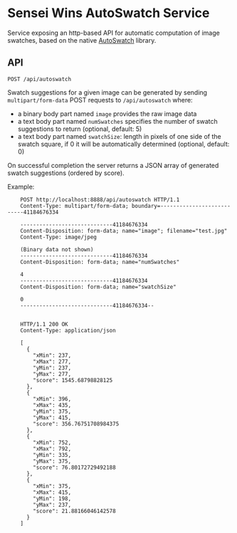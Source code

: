 # Sensei Wins AutoSwatch Service

Service exposing an http-based API for automatic computation of image swatches, based on the native [AutoSwatch](https://git.corp.adobe.com/jianmzha/AutoSwatch/tree/master/AutoSwatchLib) library.


## API

`POST /api/autoswatch`

Swatch suggestions for a given image can be generated by sending `multipart/form-data` POST requests to `/api/autoswatch` where:

   * a binary body part named `image` provides the raw image data
   * a text body part named `numSwatches` specifies the number of swatch suggestions to return (optional, default: 5)
   * a text body part named `swatchSize`: length in pixels of one side of the swatch square, if 0 it will be automatically determined (optional, default: 0)

On successful completion the server returns a JSON array of generated swatch suggestions (ordered by score).

Example:

```
    POST http://localhost:8888/api/autoswatch HTTP/1.1
    Content-Type: multipart/form-data; boundary=---------------------------41184676334

    -----------------------------41184676334
    Content-Disposition: form-data; name="image"; filename="test.jpg"
    Content-Type: image/jpeg

    (Binary data not shown)
    -----------------------------41184676334
    Content-Disposition: form-data; name="numSwatches"

    4
    -----------------------------41184676334
    Content-Disposition: form-data; name="swatchSize"

    0
    -----------------------------41184676334--


    HTTP/1.1 200 OK
    Content-Type: application/json

    [
      { 
        "xMin": 237,
        "xMax": 277,
        "yMin": 237,
        "yMax": 277,
        "score": 1545.68798828125 
      },
      { 
        "xMin": 396,
        "xMax": 435,
        "yMin": 375,
        "yMax": 415,
        "score": 356.76751708984375 
      },
      { 
        "xMin": 752,
        "xMax": 792,
        "yMin": 335,
        "yMax": 375,
        "score": 76.80172729492188 
      },
      { 
        "xMin": 375,
        "xMax": 415,
        "yMin": 198,
        "yMax": 237,
        "score": 21.88166046142578 
      }
    ]
```